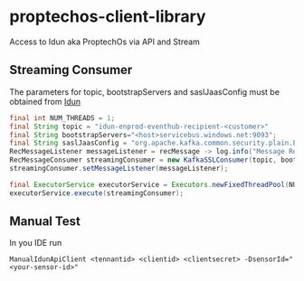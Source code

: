 # proptechos-client-library
Access to Idun aka ProptechOs via API and Stream

## Streaming Consumer

The parameters for topic, bootstrapServers and saslJaasConfig must be obtained from [Idun](https://idunrealestate.com/implementation/)

```java
final int NUM_THREADS = 1;
final String topic = "idun-enprod-eventhub-recipient-<customer>"
final String bootstrapServers="<host>servicebus.windows.net:9093";
final String saslJaasConfig = "org.apache.kafka.common.security.plain.PlainLoginModule required username=\"$ConnectionString\" password=\"<azure-primary-secret>\";"
RecMessageListener messageListener = recMessage -> log.info("Message Received: {}", recMessage);
RecMessageConsumer streamingConsumer = new KafkaSSLConsumer(topic, bootstrapServers, saslJaasConfig);
streamingConsumer.setMessageListener(messageListener);

final ExecutorService executorService = Executors.newFixedThreadPool(NUM_THREADS);
executorService.execute(streamingConsumer);
```
## Manual Test

In you IDE run
```
ManualIdunApiClient <tennantid> <clientid> <clientsecret> -DsensorId="<your-sensor-id>"
```


